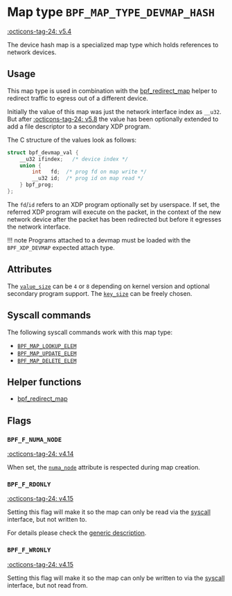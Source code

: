 # Map type `BPF_MAP_TYPE_DEVMAP_HASH`

<!-- [FEATURE_TAG](BPF_MAP_TYPE_DEVMAP_HASH) -->
[:octicons-tag-24: v5.4](https://github.com/torvalds/linux/commit/6f9d451ab1a33728adb72d7ff66a7b374d665176)
<!-- [/FEATURE_TAG] -->

The device hash map is a specialized map type which holds references to network devices.

## Usage

This map type is used in combination with the [bpf_redirect_map](../helper-function/bpf_redirect_map.md) helper to redirect traffic to egress out of a different device.

Initially the value of this map was just the network interface index as `__u32`. But after [:octicons-tag-24: v5.8](https://github.com/torvalds/linux/commit/fbee97feed9b3e4acdf9590e1f6b4a2eefecfffe) the value has been optionally extended to add a file descriptor to a secondary XDP program.

The C structure of the values look as follows:

```c
struct bpf_devmap_val {
	__u32 ifindex;   /* device index */
	union {
		int   fd;  /* prog fd on map write */
		__u32 id;  /* prog id on map read */
	} bpf_prog;
};
```

The `fd`/`id` refers to an XDP program optionally set by userspace. If set, the referred XDP program will execute on the packet, in the context of the new network device after the packet has been redirected but before it egresses the network interface.

!!! note
    Programs attached to a devmap must be loaded with the `BPF_XDP_DEVMAP` expected attach type.

## Attributes

The [`value_size`](../syscall/BPF_MAP_CREATE.md#value_size) can be `4` or `8` depending on kernel version and optional secondary program support. The [`key_size`](../syscall/BPF_MAP_CREATE.md#key_size) can be freely chosen.

<!-- TODO link to generic page for attributes which are the same for every map type -->

## Syscall commands

The following syscall commands work with this map type:

* [`BPF_MAP_LOOKUP_ELEM`](../syscall/BPF_MAP_LOOKUP_ELEM.md)
* [`BPF_MAP_UPDATE_ELEM`](../syscall/BPF_MAP_UPDATE_ELEM.md)
* [`BPF_MAP_DELETE_ELEM`](../syscall/BPF_MAP_DELETE_ELEM.md)

## Helper functions

<!-- DO NOT EDIT MANUALLY -->
<!-- [MAP_HELPER_FUNC_REF] -->
 * [bpf_redirect_map](../helper-function/bpf_redirect_map.md)
<!-- [/MAP_HELPER_FUNC_REF] -->

## Flags

### `BPF_F_NUMA_NODE`

[:octicons-tag-24: v4.14](https://github.com/torvalds/linux/commit/96eabe7a40aa17e613cf3db2c742ee8b1fc764d0)

When set, the [`numa_node`](../syscall/BPF_MAP_CREATE.md#numa_node) attribute is respected during map creation.

### `BPF_F_RDONLY`

[:octicons-tag-24: v4.15](https://github.com/torvalds/linux/commit/6e71b04a82248ccf13a94b85cbc674a9fefe53f5)

Setting this flag will make it so the map can only be read via the [syscall](../syscall/index.md) interface, but not written to.

For details please check the [generic description](../syscall/BPF_MAP_CREATE.md#bpf_f_rdonly).

### `BPF_F_WRONLY`

[:octicons-tag-24: v4.15](https://github.com/torvalds/linux/commit/6e71b04a82248ccf13a94b85cbc674a9fefe53f5)

Setting this flag will make it so the map can only be written to via the [syscall](../syscall/index.md) interface, but not read from.
